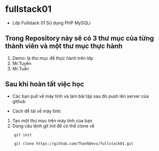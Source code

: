 # fullstack01

* Lớp Fullstack 01 Sử dụng PHP MySQLi

## Trong Repository này sẽ có 3 thư mục của từng thành viên và một thư mục thực hành

1. Demo: là thư mục để thực hành trên lớp 
2. Mr.Tuyển 
3. Mr.Tuấn 

## Sau khi hoàn tất việc học 

* Các bạn pull về máy tính và làm bài tập sau đó push lên server của github 

* Cách để tải về máy tính: 

1. Tạo một thư mục trên máy tính của bạn 
2. Dùng câu lệnh git init để có thể clone về 

~~~bash 
	git init 

	git clone https://github.com/ThanhDevs/fullstack01.git
~~~
